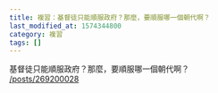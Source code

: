 ```yaml
---
title: 複習：基督徒只能順服政府？那麼，要順服哪一個朝代啊？
last_modified_at: 1574344800
category: 複習
tags: []
---
```


<p>基督徒只能順服政府？那麼，要順服哪一個朝代啊？<br/>
<a href="/posts/269200028" target="_blank">/posts/269200028</a></p>
<p> </p>
